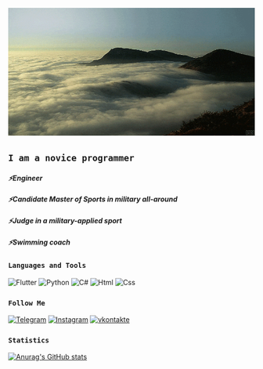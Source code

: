 ![Header](https://github.com/Fearenok/Fearenok/blob/main/assets/mountains.gif)

## ```I am a novice programmer```

#### *⚡Engineer*
#### *⚡Candidate Master of Sports in military all-around*
#### *⚡Judge in a military-applied sport*
#### *⚡Swimming coach*

### ```Languages and Tools```
![Flutter](https://img.shields.io/badge/-Flutter-293133?style=for-the-badge&logo=appveyor)
![Python](https://img.shields.io/badge/Python-293133?style=for-the-badge&logo=python&logoColor=F5F100)
![C#](https://img.shields.io/badge/C%23-293133?style=for-the-badge&logo=c-sharp&logoColor=427EE0)
![Html](https://img.shields.io/badge/HTML-293133?style=for-the-badge&logo=html5&logoColor=FF2439)
![Css](https://img.shields.io/badge/CSS-293133?&style=for-the-badge&logo=css3&logoColor=427EE0)

### ```Follow Me```
[![Telegram](https://img.shields.io/badge/-Telegram-293133?style=for-the-bandge&logo=telegram&logoColor=27A0D)](http://t.me/Montana333)
[![Instagram](https://img.shields.io/badge/-Instagram-293133?style=for-the-bandge&logo=instagram&logoColor=B4068E)](http://www.instagram.com/antolllkaa)
[![vkontakte](https://img.shields.io/badge/-Vkontakte-293133?style=for-the-bandge&logo=Vk&logoColor=4F7DB3)](https://vk.com/id104145216)

### ```Statistics```
[![Anurag's GitHub stats](https://github-readme-stats.vercel.app/api?username=Fearenok&show_icons=true&theme=tokyonight)](https://github.com/Fearenok/github-readme-stats)